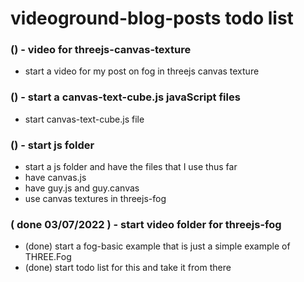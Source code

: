 # videoground-blog-posts todo list

### () - video for threejs-canvas-texture
* start a video for my post on fog in threejs canvas texture

### () - start a canvas-text-cube.js javaScript files
* start canvas-text-cube.js file

### () - start js folder
* start a js folder and have the files that I use thus far
* have canvas.js
* have guy.js and guy.canvas
* use canvas textures in threejs-fog

### ( done 03/07/2022 ) - start video folder for threejs-fog
* (done) start a fog-basic example that is just a simple example of THREE.Fog
* (done) start todo list for this and take it from there